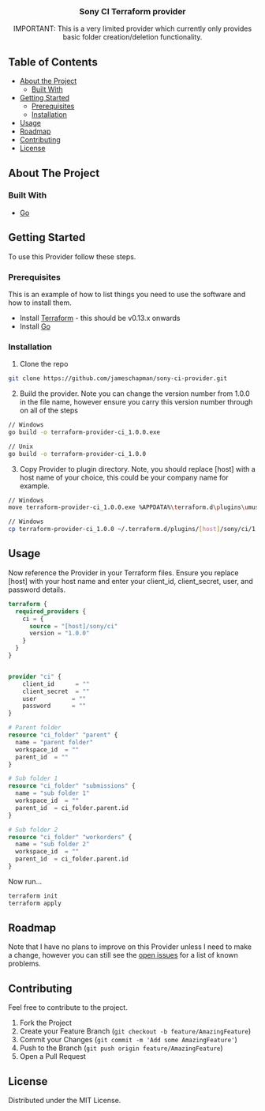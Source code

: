 <!-- PROJECT LOGO -->
<br />
<p align="center">
  <h3 align="center">Sony CI Terraform provider</h3>

  <p align="center">
    IMPORTANT: This is a very limited provider which currently only provides basic folder creation/deletion functionality.
  </p>
</p>

<!-- TABLE OF CONTENTS -->

## Table of Contents

- [About the Project](#about-the-project)
  - [Built With](#built-with)
- [Getting Started](#getting-started)
  - [Prerequisites](#prerequisites)
  - [Installation](#installation)
- [Usage](#usage)
- [Roadmap](#roadmap)
- [Contributing](#contributing)
- [License](#license)

<!-- ABOUT THE PROJECT -->

## About The Project

### Built With

- [Go](https://golang.org/)

<!-- GETTING STARTED -->

## Getting Started

To use this Provider follow these steps.

### Prerequisites

This is an example of how to list things you need to use the software and how to install them.

- Install [Terraform](https://www.terraform.io/downloads.html]) - this should be v0.13.x onwards
- Install [Go](https://golang.org/doc/install)

### Installation

1. Clone the repo

```sh
git clone https://github.com/jameschapman/sony-ci-provider.git
```

2. Build the provider. Note you can change the version number from 1.0.0 in the file name, however ensure you carry this version number through on all of the steps

```sh
// Windows
go build -o terraform-provider-ci_1.0.0.exe

// Unix
go build -o terraform-provider-ci_1.0.0
```

3. Copy Provider to plugin directory. Note, you should replace [host] with a host name of your choice, this could be your company name for example.

```sh
// Windows
move terraform-provider-ci_1.0.0.exe %APPDATA%\terraform.d\plugins\umusic\[host]\ci\1.0.0\windows_amd64\terraform-provider-ci_1.0.0.exe

// Windows
cp terraform-provider-ci_1.0.0 ~/.terraform.d/plugins/[host]/sony/ci/1.0.0/linux_amd64/terraform-provider-ci_1.0.0
```

<!-- USAGE EXAMPLES -->

## Usage

Now reference the Provider in your Terraform files. Ensure you replace [host] with your host name and enter your client_id, client_secret, user, and password details.

```terraform
terraform {
  required_providers {
    ci = {
      source = "[host]/sony/ci"
      version = "1.0.0"
    }
  }
}


provider "ci" {
	client_id      = ""
	client_secret  = ""
    user          = ""
	password      = ""
}

# Parent folder
resource "ci_folder" "parent" {
  name = "parent folder"
  workspace_id  = ""
  parent_id  = ""
}

# Sub folder 1
resource "ci_folder" "submissions" {
  name = "sub folder 1"
  workspace_id  = ""
  parent_id  = ci_folder.parent.id
}

# Sub folder 2
resource "ci_folder" "workorders" {
  name = "sub folder 2"
  workspace_id  = ""
  parent_id  = ci_folder.parent.id
}
```

Now run...

```sh
terraform init
terraform apply
```

<!-- ROADMAP -->

## Roadmap

Note that I have no plans to improve on this Provider unless I need to make a change, however you can still see the [open issues](https://github.com/jameschapman/sony-ci-provider/issues) for a list of known problems.

<!-- CONTRIBUTING -->

## Contributing

Feel free to contribute to the project.

1. Fork the Project
2. Create your Feature Branch (`git checkout -b feature/AmazingFeature`)
3. Commit your Changes (`git commit -m 'Add some AmazingFeature'`)
4. Push to the Branch (`git push origin feature/AmazingFeature`)
5. Open a Pull Request

<!-- LICENSE -->

## License

Distributed under the MIT License.
